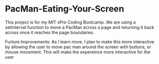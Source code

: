 # PacMan-Eating-Your-Screen
This project is for my MIT xPro Coding Bootcamp. We are using a setInterval function to move a PacMan across a page and returning it back across once it reaches the page boundaries. 

Furture Improvements: As I learn more, I plan to make this more interactive by allowing the user to move pac man around the screen with buttons, or mouse movement. This will make the expereince more interactive for the user
